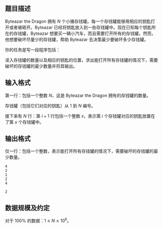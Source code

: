 ## 题目描述

Byteazar the Dragon 拥有 $N$ 个小猪存钱罐。每一个存钱罐能够用相应的钥匙打开或者被砸开。Byteazar 已经将钥匙放入到一些存钱罐中。现在已知每个钥匙所在的存钱罐，Byteazar 想要买一辆小汽车，而且需要打开所有的存钱罐。然而，他想要破坏尽量少的存钱罐，帮助 Byteazar 去决策最少要破坏多少存钱罐。

你的任务是写一段程序包括：

读入存钱罐的数量以及相应的钥匙的位置，求出能打开所有存钱罐的情况下，需要破坏的存钱罐的最少数量并将其输出。

## 输入格式

第一行：包括一个整数 $N$，这是 Byteazar the Dragon 拥有的存钱罐的数量。

存钱罐（包括它们对应的钥匙）从 $1$ 到 $N$ 编号。

接下来有 $N$ 行：第 $i+1$ 行包括一个整数 $x$，表示第 $i$ 个存钱罐对应的钥匙放置在了第 $x$ 个存钱罐中。

## 输出格式

仅一行：包括一个整数，表示能打开所有存钱罐的情况下，需要破坏的存钱罐的最少数量。

```input1
4
2
1
2
4
```
```output1
2
```

## 数据规模及约定

对于 $100 \%$ 的数据：$1 \le N \le 10^6$。